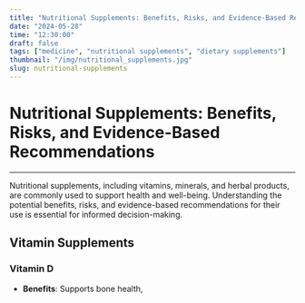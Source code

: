 ```yaml
---
title: "Nutritional Supplements: Benefits, Risks, and Evidence-Based Recommendations"
date: "2024-05-28"
time: "12:30:00"
draft: false
tags: ["medicine", "nutritional supplements", "dietary supplements"]
thumbnail: "/img/nutritional_supplements.jpg"
slug: nutritional-supplements
---
```


# Nutritional Supplements: Benefits, Risks, and Evidence-Based Recommendations

---

Nutritional supplements, including vitamins, minerals, and herbal products, are commonly used to support health and well-being. Understanding the potential benefits, risks, and evidence-based recommendations for their use is essential for informed decision-making.

## Vitamin Supplements

### Vitamin D

- **Benefits**: Supports bone health,
